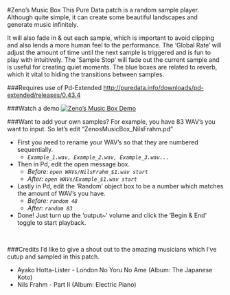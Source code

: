 #Zeno’s Music Box
This Pure Data patch is a random sample player. Although quite simple, it can create some beautiful landscapes and generate music infinitely.

It will also fade in & out each sample, which is important to avoid clipping and also lends a more human feel to the performance. The ‘Global Rate’ will adjust the amount of time until the next sample is triggered and is fun to play with intuitively. The ‘Sample Stop’ will fade out the current sample and is useful for creating quiet moments. The blue boxes are related to reverb, which it vital to hiding the transitions between samples.
<br>

###Requires use of Pd-Extended
http://puredata.info/downloads/pd-extended/releases/0.43.4
<br>

###Watch a demo
[![Zeno’s Music Box Demo](https://img.youtube.com/vi/lKmvMRn6uU0/0.jpg)](https://www.youtube.com/watch?v=lKmvMRn6uU0)
<br>

###Want to add your own samples?
For example, you have 83 WAV’s you want to input. So let’s edit “ZenosMusicBox_NilsFrahm.pd”
- First you need to rename your WAV’s so that they are numbered sequentially.
  - *`Example_1.wav, Example_2.wav, Example_3.wav...`*
- Then in Pd, edit the open message box.
  - *Before: `open WAVs/NilsFrahm_$1.wav start`*
  - *After: `open WAVs/Example_$1.wav start`*
- Lastly in Pd, edit the ‘Random’ object box to be a number which matches the amount of WAV’s you have.
  - *Before: `random 48`*
  - *After: `random 83`*
- Done! Just turn up the ‘output~’ volume and click the ‘Begin & End’ toggle to start playback.
<br>

###Credits
I’d like to give a shout out to the amazing musicians which I’ve cutup and sampled in this patch.
- Ayako Hotta-Lister - London No Yoru No Ame (Album: The Japanese Koto)
- Nils Frahm - Part II (Album: Electric Piano)
